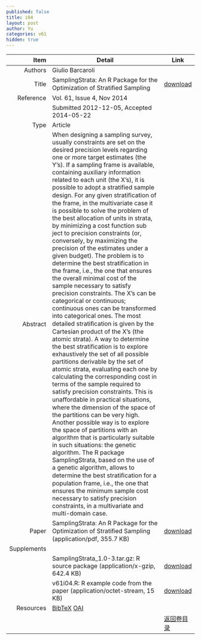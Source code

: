 ```yaml
---
published: false
title: i04
layout: post
author: Yu
categories: v61
hidden: true
---
```


| Item | Detail | Link |
|---:|---|---|
| Authors | Giulio Barcaroli| |
| Title |SamplingStrata: An R Package for the Optimization  of Stratiﬁed Sampling | [download](http://www.jstatsoft.org/v61/i04/paper) |
| Reference |Vol. 61, Issue 4, Nov 2014 | |
| | Submitted 2012-12-05, Accepted 2014-05-22| | 
| Type | Article| |
| Abstract | When designing a sampling survey, usually constraints are set on the desired precision levels regarding one or more target estimates (the Y’s). If a sampling frame is available, containing auxiliary information related to each unit (the X’s), it is possible to adopt a stratified sample design. For any given stratiﬁcation of the frame, in the multivariate case it is possible to solve the problem of the best allocation of units in strata, by minimizing a cost function sub ject to precision constraints (or, conversely, by maximizing the precision of the estimates under a given budget). The problem is to determine the best stratification in the frame, i.e., the one that ensures the overall minimal cost of the sample necessary to satisfy precision constraints. The X’s can be categorical or continuous; continuous ones can be transformed into categorical ones. The most detailed stratiﬁcation is given by the Cartesian product of the X’s (the atomic strata). A way to determine the best stratification is to explore exhaustively the set of all possible partitions derivable by the set of atomic strata, evaluating each one by calculating the corresponding cost in terms of the sample required to satisfy precision constraints. This is unaﬀordable in practical situations, where the dimension of the space of the partitions can be very high. Another possible way is to explore the space of partitions with an algorithm that is particularly suitable in such situations: the genetic algorithm. The R package SamplingStrata, based on the use of a genetic algorithm, allows to determine the best stratiﬁcation for a population frame, i.e., the one that ensures the minimum sample cost necessary to satisfy precision constraints, in a multivariate and multi-domain case.| |
| Paper | SamplingStrata: An R Package for the Optimization of Stratiﬁed Sampling  (application/pdf, 355.7 KB)| [download](http://www.jstatsoft.org/v61/i04/paper) |
| Supplements | | |
| |SamplingStrata_1.0-3.tar.gz: R source package  (application/x-gzip, 642.4 KB)|  [download](http://www.jstatsoft.org/v61/i04/supp/1) |
| |v61i04.R:                    R example code from the paper  (application/octet-stream, 15 KB)|  [download](http://www.jstatsoft.org/v61/i04/supp/2) |
| Resources | [BibTeX](http://www.jstatsoft.org/v61/i04/bibtex) [OAI](http://www.jstatsoft.org/oai?verb=GetRecord&identifier=oai.jstatsoft/v61/i04&prefix=oai_dc)| |
| |  | [返回卷目录]({{site.baseurl}}/volume/v61.html) |